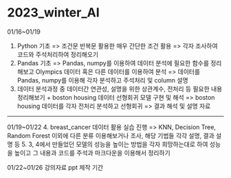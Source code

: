 # 2023_winter_AI
01/16~01/19
1. Python 기초 => 조건문 반복문 활용한 매우 간단한 조건 활용
=> 각자 조사하여 코드와 주석처리하여 정리해오기
2. Pandas 기초 => Pandas, numpy를 이용하여 데이터 분석에 필요한 함수를 정리해보고 Olympics 데이터 혹은 다른 데이터를 이용하여 분석
=> 데이터를 Pandas, numpy를 이용해 각자 분석하고 주석처리 및 column 설명
3. 데이터 분석과정 중 데이터간 연관성, 설명을 위한 상관계수, 전처리 등 필요한 내용 정리해보기 + boston housing 데이터 선형회귀 모델 구현 및 해석
=> boston housing 데이터를 각자 전처리 분석하고 선형회귀
=> 결과 해석 및 설명 자료
------------------------------------------------------------------------

01/19~01/22
4. breast_cancer 데이터 활용 실습 진행 
=> KNN, Decision Tree, Random Forest 이외에 다른 분류 이용해보거나 조사, 해당 기법들 각각 설명, 결과 설명 등
5. 3, 4에서 만들었던 모델의 성능을 높이는 방법을 각자 희망하는대로 하여 성능을 높이고 그 내용과 코드를 주석과 마크다운을 이용해서 정리하기

01/22~01/26
강의자료 ppt 제작 기간
